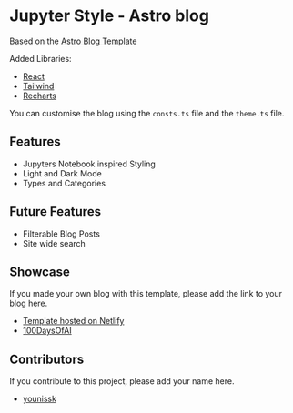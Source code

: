 # Jupyter Style - Astro blog

Based on the [Astro Blog Template](https://github.com/withastro/astro/tree/main/examples/blog)

Added Libraries:
- [React](https://reactjs.org/)
- [Tailwind](https://tailwindcss.com/)
- [Recharts](https://recharts.org/en-US/)

You can customise the blog using the `consts.ts` file and the `theme.ts` file.

## Features
- Jupyters Notebook inspired Styling
- Light and Dark Mode
- Types and Categories

## Future Features
- Filterable Blog Posts
- Site wide search

## Showcase
If you made your own blog with this template, please add the link to your blog here.

- [Template hosted on Netlify](https://jupyter-style-astro-blog.netlify.app/)
- [100DaysOfAI](https://100daysofai.youniss.dev/)

## Contributors
If you contribute to this project, please add your name here.

- [younissk](https://github.com/younissk)
